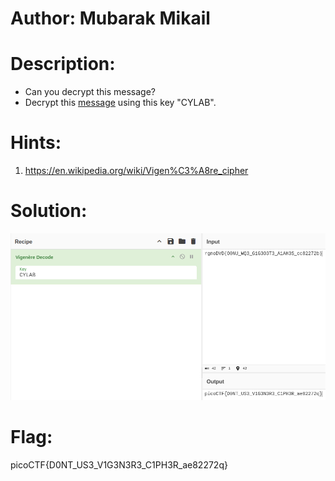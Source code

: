 # Author: Mubarak Mikail

# Description:
- Can you decrypt this message?
- Decrypt this [message](https://artifacts.picoctf.net/c/158/cipher.txt) using this key "CYLAB".

# Hints:
1. https://en.wikipedia.org/wiki/Vigen%C3%A8re_cipher

# Solution:
![img](image.png)

# Flag:
picoCTF{D0NT_US3_V1G3N3R3_C1PH3R_ae82272q}